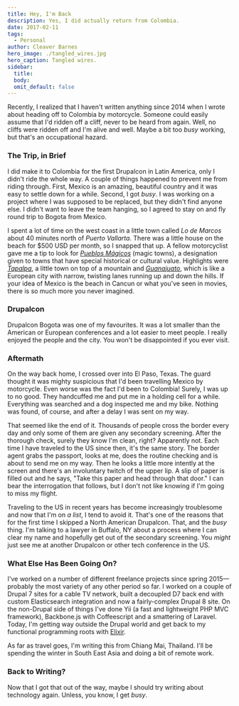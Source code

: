 ```yaml
---
title: Hey, I'm Back
description: Yes, I did actually return from Colombia.
date: 2017-02-11
tags:
  - Personal
author: Cleaver Barnes
hero_image: ./tangled_wires.jpg
hero_caption: Tangled wires.
sidebar:
  title:
  body:
  omit_default: false
---
```

Recently, I realized that I haven't written anything since 2014 when I wrote about heading off to Colombia by motorcycle. Someone could easily assume that I'd ridden off a cliff, never to be heard from again. Well, no cliffs were ridden off and I'm alive and well. Maybe a bit too *busy* working, but that's an occupational hazard.

### The Trip, in Brief
I did make it to Colombia for the first Drupalcon in Latin America, only I didn't ride the whole way. A couple of things happened to prevent me from riding through. First, Mexico is an amazing, beautiful country and it was easy to settle down for a while. Second, I got *busy*. I was working on a project where I was supposed to be replaced, but they didn't find anyone else. I didn't want to leave the team hanging, so I agreed to stay on and fly round trip to Bogota from Mexico.

I spent a lot of time on the west coast in a little town called *Lo de Marcos* about 40 minutes north of *Puerto Vallarta*. There was a little house on the beach for $500 USD per month, so I snapped that up. A fellow motorcyclist gave me a tip to look for *[Pueblos Mágicos](https://en.wikipedia.org/wiki/Pueblo_M%C3%A1gico)* (magic towns), a designation given to towns that have special historical or cultural value. Highlights were *[Tapalpa](https://en.wikipedia.org/wiki/Tapalpa)*, a little town on top of a mountain and *[Guanajuato](https://en.wikipedia.org/wiki/Guanajuato_City)*, which is like a European city with narrow, twisting lanes running up and down the hills. If your idea of Mexico is the beach in Cancun or what you've seen in movies, there is so much more you never imagined.

### Drupalcon
Drupalcon Bogota was one of my favourites. It was a lot smaller than the American or European conferences and a lot easier to meet people. I really enjoyed the people and the city. You won't be disappointed if you ever visit.

### Aftermath
On the way back home, I crossed over into El Paso, Texas. The guard thought it was mighty suspicious that I'd been travelling Mexico by motorcycle. Even worse was the fact I'd been to Colombia! Surely, I was up to no good. They handcuffed me and put me in a holding cell for a while. Everything was searched and a dog inspected me and my bike. Nothing was found, of course, and after a delay I was sent on my way.

That seemed like the end of it. Thousands of people cross the border every day and only some of them are given any secondary screening. After the thorough check, surely they know I'm clean, right? Apparently not. Each time I have traveled to the US since then, it's the same story. The border agent grabs the passport, looks at me, does the routine checking and is about to send me on my way. Then he looks a little more intently at the screen and there's an involuntary twitch of the upper lip. A slip of paper is filled out and he says, "Take this paper and head through that door." I can bear the interrogation that follows, but I don't not like knowing if I'm going to miss my flight.

Traveling to the US in recent years has become increasingly troublesome and now that I'm on *a list*, I tend to avoid it. That's one of the reasons that for the first time I skipped a North American Drupalcon. That, and the *busy* thing. I'm talking to a lawyer in Buffalo, NY about a process where I can clear my name and hopefully get out of the secondary screening. You *might* just see me at another Drupalcon or other tech conference in the US.

### What Else Has Been Going On?
I've worked on a number of different freelance projects since spring 2015—probably the most variety of any other period so far. I worked on a couple of Drupal 7 sites for a cable TV network, built a decoupled D7 back end with custom Elasticsearch integration and now a fairly-complex Drupal 8 site. On the non-Drupal side of things I've done Yii (a fast and lightweight PHP MVC framework), Backbone.js with Coffeescript and a smattering of Laravel. Today, I'm getting way outside the Drupal world and get back to my functional programming roots with [Elixir](http://elixir-lang.org/).

As far as travel goes, I'm writing this from Chiang Mai, Thailand. I'll be spending the winter in South East Asia and doing a bit of remote work.

### Back to Writing?
Now that I got that out of the way, maybe I should try writing about technology again. Unless, you know, I get *busy*.